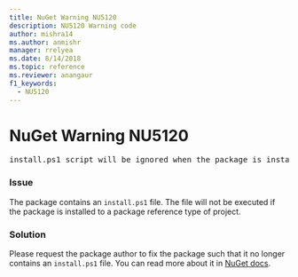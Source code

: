 ```yaml
---
title: NuGet Warning NU5120
description: NU5120 Warning code
author: mishra14
ms.author: anmishr
manager: rrelyea
ms.date: 8/14/2018
ms.topic: reference
ms.reviewer: anangaur
f1_keywords:
  - NU5120
---
```


# NuGet Warning NU5120
<pre>install.ps1 script will be ignored when the package is installed after the migration.</pre>

### Issue

The package contains an `install.ps1` file. The file will not be executed if the package is installed to a package reference type of project.


### Solution

Please request the package author to fix the package such that it no longer contains an `install.ps1` file. You can read more about it in [NuGet docs](https://docs.microsoft.com/en-us/nuget/reference/migrate-packages-config-to-package-reference).

